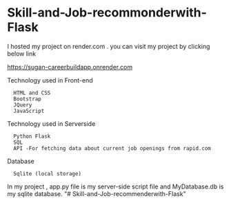 ﻿# Skill-and-Job-recommonderwith-Flask

I hosted my project on render.com . you can visit my project by clicking below link

https://sugan-careerbuildapp.onrender.com

Technology used in Front-end 

      HTML and CSS
      Bootstrap
      JQuery
      JavaScript

Technology used in Serverside

      Python Flask
      SQL
      API -For fetching data about current job openings from rapid.com 

Database 

      Sqlite (local storage)

In my project , app.py file is my server-side script file and
MyDatabase.db is my sqlite database.
"# Skill-and-Job-recommenderwith-Flask" 
